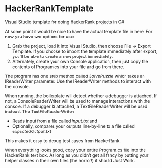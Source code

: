 # HackerRankTemplate
Visual Studio template for doing HackerRank projects in C#

At some point it would be nice to have the actual template file in here. For now you have two options for use:

1. Grab the project, load it into Visual Studio, then choose File -> Export Template. If you choose to import the template immediately
after export, you'll be able to create a new project immediately.
2. Alternately, create your own Console application, then just copy the contents of Program.cs into your file and go from there.

The program has one stub method called *SolvePuzzle* which takes an IReaderWriter parameter. Use the IReaderWriter methods to interact with the
console. 

When running, the boilerplate will detect whether a debugger is attached. If not, a ConsoleReaderWriter will be used to manage
interactions with the console. If a debugger IS attached, a TextFileReaderWriter will be used instead. The TextFileReaderWriter:
* Reads input from a file called *input.txt* and
* Optionally, compares your outputs line-by-line to a file called *expectedOutput.txt*

This makes it easy to debug test cases from HackerRank.

When everything looks good, copy your entire Program.cs file into the HackerRank text box. As long as you didn't get all fancy by putting your helper
classes in their own files (the horror!) it should Just Work.